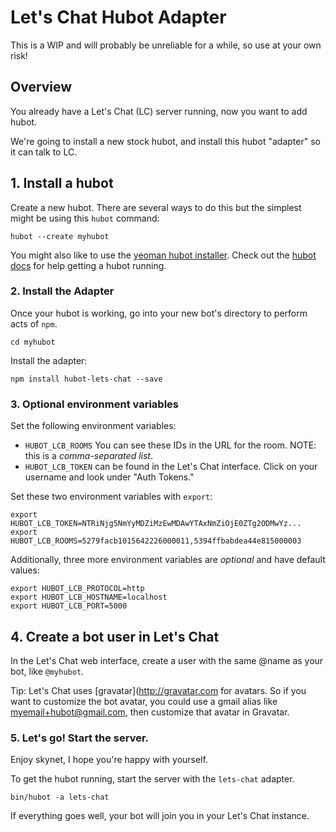 # Let's Chat Hubot Adapter

This is a WIP and will probably be unreliable for a while, so use at your own risk!

## Overview

You already have a Let's Chat (LC) server running, now you want to add hubot.

We're going to install a new stock hubot, and install this hubot "adapter" so it can talk to LC.

## 1. Install a hubot

Create a new hubot. There are several ways to do this but the simplest might be using this `hubot` command:

```
hubot --create myhubot
```

You might also like to use the [yeoman hubot installer](https://github.com/github/generator-hubot). Check out the [hubot docs](https://hubot.github.com/docs/) for help getting a hubot running.

### 2. Install the Adapter

Once your hubot is working, go into your new bot's directory to perform acts of `npm`. 

`cd myhubot`

Install the adapter:

`npm install hubot-lets-chat --save`

### 3. Optional environment variables

Set the following environment variables:

- `HUBOT_LCB_ROOMS` You can see these IDs in the URL for the room. NOTE: this is a _comma-separated list_. 
- `HUBOT_LCB_TOKEN` can be found in the Let's Chat interface. Click on your username and look under "Auth Tokens."

Set these two environment variables with `export`:

```
export HUBOT_LCB_TOKEN=NTRiNjg5NmYyMDZiMzEwMDAwYTAxNmZiOjE0ZTg2ODMwYz...
export HUBOT_LCB_ROOMS=5279facb1015642226000011,5394ffbabdea44e815000003
```

Additionally, three more environment variables are *optional* and have default values:

```
export HUBOT_LCB_PROTOCOL=http
export HUBOT_LCB_HOSTNAME=localhost
export HUBOT_LCB_PORT=5000
```

## 4. Create a bot user in Let's Chat

In the Let's Chat web interface, create a user with the same @name as your bot, like `@myhubot`.

Tip: Let's Chat uses [gravatar](http://gravatar.com for avatars. So if you want to customize the bot avatar, you could use a gmail alias like myemail+hubot@gmail.com, then customize that avatar in Gravatar.

### 5. Let's go! Start the server.

Enjoy skynet, I hope you're happy with yourself.

To get the hubot running, start the server with the `lets-chat` adapter. 

```
bin/hubot -a lets-chat
```

If everything goes well, your bot will join you in your Let's Chat instance.
